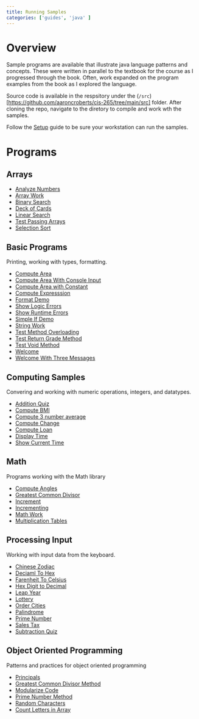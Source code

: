 ```yaml
---
title: Running Samples
categories: ['guides', 'java' ]
---
```


# Overview

Sample programs are available that illustrate java language patterns and concepts.  These were written in parallel to the textbook for the course as I progressed through the book.  Often, work expanded on the program examples from the book as I explored the language. 

Source code is available in the respsitory under the (`/src`)[https://github.com/aaroncroberts/cis-265/tree/main/src] folder.  After cloning the repo, navigate to the diretory to compile and work wth the samples.

Follow the [Setup](/programs/Setup) guide to be sure your workstation can run the samples.

# Programs

## Arrays

* [Analyze Numbers](../arrays/analyzenumbers)
* [Array Work](../arrays/arraywork)
* [Binary Search](../arrays/binarysearch)
* [Deck of Cards](../arrays/deckofcards)
* [Linear Search](../arrays/linearsearch)
* [Test Passing Arrays](../arrays/testpassarray)
* [Selection Sort](../arrays/selectionsort)

## Basic Programs

Printing, working with types, formatting.

* [Compute Area](../basic/computearea)
* [Compute Area With Console Input](../basic/computeareawithconsoleinput)
* [Compute Area with Constant](../basic/computeareawithconstant)
* [Compute Expresssion](../basic/computeexpression)
* [Format Demo](../basic/formatdemo)
* [Show Logic Errors](../basic/showlogicerrors)
* [Show Runtime Errors](../basic/showruntimeerrors)
* [Simple If Demo](../basic/simpleifdemo)
* [String Work](../basic/stringwork)
* [Test Method Overloading](../basic/testmethodoverloading)
* [Test Return Grade Method](../basic/testreturngrademethod)
* [Test Void Method](../basic/testvoidmethod)
* [Welcome](../basic/welcome)
* [Welcome With Three Messages](../basic/welcomewiththreemessages)

## Computing Samples

Convering and working with numeric operations, integers, and datatypes.

* [Addition Quiz](./computing/additionquiz)
* [Compute BMI](./computing/computeAndInterpretbmi)
* [Compute 3 number average](./computing/computeaverage)
* [Compute Change](./computing/computechange)
* [Compute Loan](./computing/computeloan)
* [Display Time](./computing/displaytime)
* [Show Current Time](./computing/showcurrenttime)

## Math

Programs working with the Math library

* [Compute Angles](../math/computeangles)
* [Greatest Common Divisor](../math/greatestcommondivisor)
* [Increment](../math/increment)
* [Incrementing](../math/incrementing)
* [Math Work](../math/mathwork)
* [Multiplication Tables](../math/wultiplicationtable)

## Processing Input

Working with input data from the keyboard.  

* [Chinese Zodiac](../processing-input/chinesezodiac)
* [Deciaml To Hex](../processing-input/decimaltohex)
* [Farenheit To Celsius](../processing-input/farenheittocelsius)
* [Hex Digit to Decimal](../processing-input/hexdigittodecimal)
* [Leap Year](../processing-input/leapyear)
* [Lottery](../processing-input/lottery)
* [Order Cities](../processing-input/ordercities)
* [Palindrome](../processing-input/palindrome)
* [Prime Number](../processing-input/primenumber)
* [Sales Tax](../processing-input/salestax)
* [Subtraction Quiz](../processing-input/subtractionquiz)

## Object Oriented Programming

Patterns and practices for object oriented programming

* [Principals](../oop/principals)
* [Greatest Common Divisor Method](../oop/greatestcommondivisormethod)
* [Modularize Code](../oop/modularizecode)
* [Prime Number Method](../oop/primenumbermethod)
* [Random Characters](../oop/randomcharacters)
* [Count Letters in Array](../oop/countlettersinarray)
